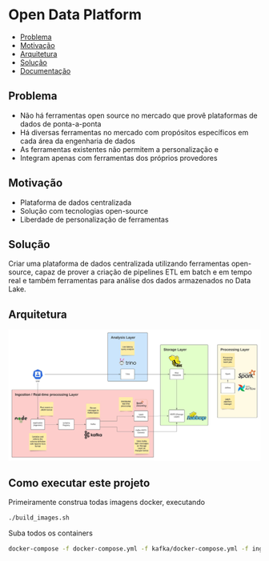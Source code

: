 # Open Data Platform

- [Problema](#problema)
- [Motivação](#motivação)
- [Arquitetura](#arquitetura)
- [Solução](#solução)
- [Documentação](./doc/readme.md)

## Problema

- Não há ferramentas open source no mercado que provê plataformas de dados de ponta-a-ponta
- Há diversas ferramentas no mercado com propósitos específicos em cada área da engenharia de dados
- As ferramentas existentes não permitem a personalização e
- Integram apenas com ferramentas dos próprios provedores

## Motivação

- Plataforma de dados centralizada
- Solução com tecnologias open-source
- Liberdade de personalização de ferramentas

## Solução

Criar uma plataforma de dados centralizada utilizando ferramentas open-source, capaz de prover a criação de pipelines ETL em batch e em tempo real e também ferramentas para análise dos dados armazenados no Data Lake.

## Arquitetura

![Initial archtecture](./doc/images/architecture.jpeg)

## Como executar este projeto

Primeiramente construa todas imagens docker, executando

```bash
./build_images.sh
```

Suba todos os containers

```bash
docker-compose -f docker-compose.yml -f kafka/docker-compose.yml -f ingestion/docker-compose.yml up
```
